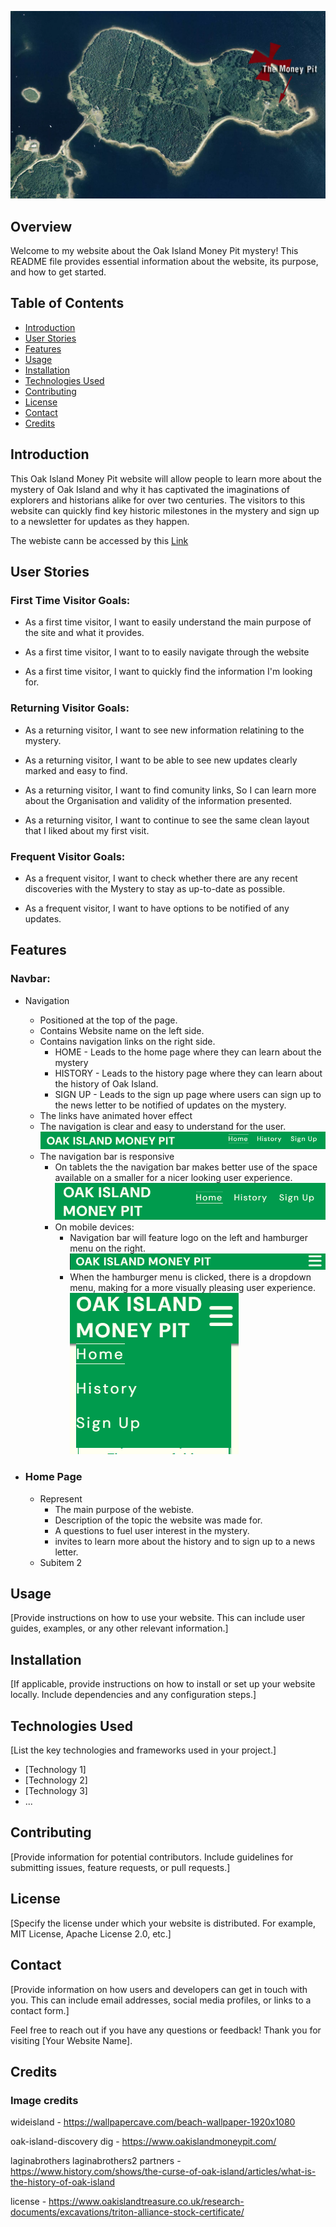 ![A picture of oak island](assets/images/oak-island-aerial.webp)





## Overview

<p>Welcome to my website about the Oak Island Money Pit mystery! This README file provides essential information about the website, its purpose, and how to get started.</p>

## Table of Contents

- [Introduction](#introduction)
- [User Stories](#user-stories)
- [Features](#features)
- [Usage](#usage)
- [Installation](#installation)
- [Technologies Used](#technologies-used)
- [Contributing](#contributing)
- [License](#license)
- [Contact](#contact)
- [Credits](#credits)


## Introduction

<p>This Oak Island Money Pit website will allow people to learn more about the mystery of Oak Island and why it has captivated the imaginations of explorers and historians alike for over two centuries. 
The visitors to this website can quickly find key historic milestones in the mystery and sign up to a newsletter for updates as they happen.</p>

The webiste cann be accessed by this [Link](https://allwrightben.github.io/money-pit/)

## User Stories
<h3>First Time Visitor Goals:</h3>
<ul>
<li>
<p>As a first time visitor, I want to easily understand the main purpose of the site and what it provides.</p>
</li>
<li>
<p>As a first time visitor, I want to to easily navigate through the website</p>
</li>
<li>
<p>As a first time visitor, I want to quickly find the information I'm looking for.</p>
</li>
</ul>

<h3>Returning Visitor Goals:</h3>
<ul>
<li>
<p>As a returning visitor, I want to see new information relatining to the mystery.</p>
</li>
<li>
<p>As a returning visitor, I want to be able to see new updates clearly marked and easy to find.</p>
</li>
<li>
<p>As a returning visitor, I want to find comunity links, So I can learn more about the Organisation and validity of the information presented.</p>
</li>
<li>
<p>As a returning visitor, I want to continue to see the same clean layout that I liked about my first visit.</p>
</li>
</ul>

<h3>Frequent Visitor Goals:</h3>
<ul>
<li>
<p> As a frequent visitor, I want to check whether there are any recent discoveries with the Mystery to stay as up-to-date as possible.</p>
</li>
<li>
<p>As a frequent visitor, I want to have options to be notified of any updates.</p>
</li>
</ul>

## Features

<h3>Navbar:</h3>

- Navigation
  - Positioned at the top of the page.
  - Contains Website name on the left side.
  - Contains navigation links on the right side.
    - HOME - Leads to the home page where they can learn about the mystery
    - HISTORY - Leads to the history page where they can learn about the history of Oak Island.
    - SIGN UP - Leads to the sign up page where users can sign up to the news letter to be notified of updates on the mystery.
  - The links have animated hover effect  
  - The navigation is clear and easy to understand for the user. ![Picture of Navbar](assets/images/README-images/navbar.png)
  - The navigation bar is responsive
    - On tablets the the navigation bar makes better use of the space available on a smaller for a nicer looking user experience. 
    ![Picture of Navbar for tablets](assets/images/README-images/navbar-tablet.png)
    - On mobile devices:
        - Navigation bar will feature logo on the left and hamburger menu on the right. 
        ![Picture of Navbar for mobile devices  ](assets/images/README-images/navbar-mobile-wide.png)
        - When the hamburger menu is clicked, there is a dropdown menu, making for a more visually pleasing user experience. 
        ![Picture of Navbar for mobile devices  ](assets/images/README-images/navbar-dropdown.png)
- <h3>Home Page</h3>

  - Represent
    - The main purpose of the webiste.
    - Description of the topic the website was made for.
    - A questions to fuel user interest in the mystery.
    - invites to learn more about the history and to sign up to a news letter.
  - Subitem 2


## Usage

[Provide instructions on how to use your website. This can include user guides, examples, or any other relevant information.]

## Installation

[If applicable, provide instructions on how to install or set up your website locally. Include dependencies and any configuration steps.]

## Technologies Used

[List the key technologies and frameworks used in your project.]

- [Technology 1]
- [Technology 2]
- [Technology 3]
- ...

## Contributing

[Provide information for potential contributors. Include guidelines for submitting issues, feature requests, or pull requests.]

## License

[Specify the license under which your website is distributed. For example, MIT License, Apache License 2.0, etc.]

## Contact

[Provide information on how users and developers can get in touch with you. This can include email addresses, social media profiles, or links to a contact form.]

Feel free to reach out if you have any questions or feedback! Thank you for visiting [Your Website Name].

## Credits

<h3>Image credits</h3>

wideisland -
https://wallpapercave.com/beach-wallpaper-1920x1080

oak-island-discovery
dig -
https://www.oakislandmoneypit.com/

laginabrothers
laginabrothers2
partners - 
https://www.history.com/shows/the-curse-of-oak-island/articles/what-is-the-history-of-oak-island

license - 
https://www.oakislandtreasure.co.uk/research-documents/excavations/triton-alliance-stock-certificate/